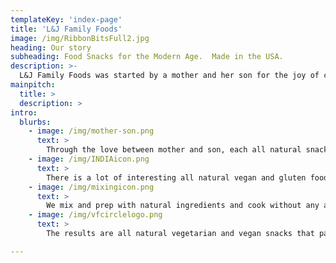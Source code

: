 ```yaml
---
templateKey: 'index-page'
title: 'L&J Family Foods'
image: /img/RibbonBitsFull2.jpg
heading: Our story
subheading: Food Snacks for the Modern Age.  Made in the USA.
description: >-
  L&J Family Foods was started by a mother and her son for the joy of cooking together and a goal of bringing delicious family snacks recipes to a naturally inclined modern age.  We took our secret family snack recipes that we loved and decided to share them friends and local community.  We provide healthy alternatives by focusing on vegan and gluten free products.  We make junk food appealing for the modern age.
mainpitch:
  title: >
  description: >
intro:
  blurbs:
    - image: /img/mother-son.png
      text: >
        Through the love between mother and son, each all natural snack we create is based on that bond.  These are foods snacks that one amazing mother made for her kids.
    - image: /img/INDIAicon.png
      text: >
        There is a lot of interesting all natural vegan and gluten food snacks globally.  We aim to bring great tasting snacks to our local communities from our Indian heritage.
    - image: /img/mixingicon.png
      text: >
        We mix and prep with natural ingredients and cook without any additives. We strive to make each of our snacks vegan and gluten free with our best in class methods.
    - image: /img/vfcirclelogo.png
      text: >
        The results are all natural vegetarian and vegan snacks that pair really well with your favorite beverages, sauces, soups, and salads.  Best part is they are of the finest special quality foods and proudly Made in the U.S.A.

---
```

